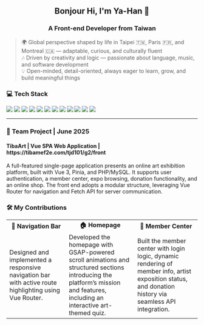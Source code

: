
<h2 align="center">Bonjour Hi, I'm Ya-Han 👋</h2>

<h3 align="center"> A Front-end Developer from Taiwan</h3>

> 🌍 Global perspective shaped by life in Taipei 🇹🇼, Paris 🇫🇷, and Montreal 🇨🇦 — adaptable, curious, and culturally fluent<br>
> 🎶 Driven by creativity and logic — passionate about language, music, and software development<br>
> 💡 Open-minded, detail-oriented, always eager to learn, grow, and build meaningful things<br>

<h3>💻 Tech Stack</h3>
<p>
  <img src="https://img.shields.io/badge/HTML5-E34F26?logo=html5&logoColor=white" />
  <img src="https://img.shields.io/badge/CSS3-1572B6?logo=css3&logoColor=white" />
  <img src="https://img.shields.io/badge/SCSS-CC6699?logo=sass&logoColor=white" />
  <img src="https://img.shields.io/badge/JavaScript-F7DF1E?logo=javascript&logoColor=black" />
  <img src="https://img.shields.io/badge/GSAP-88CE02?logo=greensock&logoColor=white" />
  <img src="https://img.shields.io/badge/Vue.js-35495E?logo=vuedotjs&logoColor=4FC08D" />
  <img src="https://img.shields.io/badge/Vite-646CFF?logo=vite&logoColor=white" />
  <img src="https://img.shields.io/badge/Pinia-FFD700?logo=pinia&logoColor=white" />
  <img src="https://img.shields.io/badge/PHP-777BB4?logo=php&logoColor=white" />
  <img src="https://img.shields.io/badge/MySQL-4479A1?logo=mysql&logoColor=white" />
  <img src="https://img.shields.io/badge/Git-2F3136?logo=git&logoColor=orange" />
  <img src="https://img.shields.io/badge/Figma-F24E1E?logo=figma&logoColor=white" />
</p>

---

<h3>🎯  Team Project | June 2025</h3>
<h4>TibaArt | Vue SPA Web Application | https://tibamef2e.com/tjd101/g2/front</h4>
<p>A full-featured single-page application presents an online art exhibition platform, built with Vue 3, Pinia, and PHP/MySQL. It supports user authentication, a member center, expo browsing, donation functionality, and an online shop. The front end adopts a modular structure, leveraging Vue Router for navigation and Fetch API for server communication.</p>

<h3>🛠️ My Contributions</h3>

<table>
  <tr>
    <td align="center"><strong>🔗 Navigation Bar</strong></td>
    <td align="center"><strong>🏠 Homepage</strong></td>
    <td align="center"><strong>👤 Member Center</strong></td>
  </tr>
  <tr>
    <td>
      Designed and implemented a responsive navigation bar with active route highlighting using Vue Router.
    </td>
    <td>
      Developed the homepage with GSAP-powered scroll animations and structured sections introducing the platform’s mission and features, including an interactive art-themed quiz.
    </td>
    <td>
      Built the member center with login logic, dynamic rendering of member info, artist exposition status, and donation history via seamless API integration.
    </td>
  </tr>
</table>




<!--
**yahanccc/yahanccc** is a ✨ _special_ ✨ repository because its `README.md` (this file) appears on your GitHub profile.

Here are some ideas to get you started:



- 🔭 I’m currently working on ...
- 🌱 I’m currently learning ...
- 👯 I’m looking to collaborate on ...
- 🤔 I’m looking for help with ...
- 💬 Ask me about ...
- 📫 How to reach me: ...
- 😄 Pronouns: ...
- ⚡ Fun fact: ...


![Vue.js](https://img.shields.io/badge/Vue.js-35495E?logo=vuedotjs&logoColor=4FC08D)
The core front-end framework for building component-based, reactive user interfaces.<br>
![Vite](https://img.shields.io/badge/Vite-646CFF?logo=vite&logoColor=white)
A lightning-fast development build tool that ensures efficient bundling and hot module replacement.<br>
![Pinia](https://img.shields.io/badge/Pinia-FFD700?logo=pinia&logoColor=white)
Lightweight state management to handle global user state, shopping cart, and login sessions.<br>
![HTML5](https://img.shields.io/badge/HTML5-E34F26?logo=html5&logoColor=white)
![CSS3](https://img.shields.io/badge/CSS3-1572B6?logo=css3&logoColor=white)
![SCSS](https://img.shields.io/badge/SCSS-CC6699?logo=sass&logoColor=white)
Used to build responsive layouts with a structured and maintainable style system.<br>
![JavaScript](https://img.shields.io/badge/JavaScript-F7DF1E?logo=javascript&logoColor=black)
Provides interactivity, form validation, and front-end/back-end communication via the Fetch API.<br>
![PHP](https://img.shields.io/badge/PHP-777BB4?logo=php&logoColor=white)
![MySQL](https://img.shields.io/badge/MySQL-4479A1?logo=mysql&logoColor=white)
Power the backend, including data handling for authentication, sponsorship, member orders, and file uploads.<br>
![GSAP](https://img.shields.io/badge/GSAP-88CE02?logo=greensock&logoColor=white)
Enables smooth, performance-optimized animations on the homepage.<br>
![Git](https://img.shields.io/badge/Git-2F3136?logo=git&logoColor=orange)
Used for version control with a feature-branch workflow and collaboration via GitHub.<br>
![Figma](https://img.shields.io/badge/Figma-F24E1E?logo=figma&logoColor=white)
For wireframing, prototyping, and refining UI/UX layouts prior to development.<br>


-->
